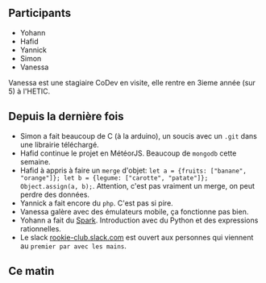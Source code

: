 ## Participants

- Yohann
- Hafid
- Yannick
- Simon
- Vanessa

Vanessa est une stagiaire CoDev en visite, elle rentre en 3ieme année (sur 5) à
l'HETIC.


## Depuis la dernière fois

- Simon a fait beaucoup de C (à la arduino), un soucis avec un `.git` dans une
  librairie téléchargé.
- Hafid continue le projet en MétéorJS. Beaucoup de `mongodb` cette semaine.
- Hafid à appris à faire un `merge` d'objet: `let a = {fruits: ["banane",
  "orange"]}; let b = {legume: ["carotte", "patate"]}; Object.assign(a, b);`.
  Attention, c'est pas vraiment un merge, on peut perdre des données.
- Yannick a fait encore du `php`. C'est pas si pire.
- Vanessa galère avec des émulateurs mobile, ça fonctionne pas bien.
- Yohann a fait du [Spark](https://spark.apache.org/). Introduction avec du
  Python et des expressions rationnelles.
- Le slack [rookie-club.slack.com](http://rookie-club.slack.com) est ouvert aux personnes qui viennent au `premier par avec les mains`.

## Ce matin

